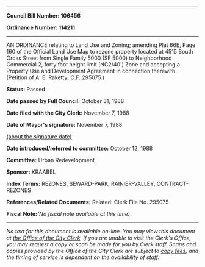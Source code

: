 

********

**Council Bill Number: 106456**
   
**Ordinance Number: 114211**
********

 AN ORDINANCE relating to Land Use and Zoning; amending Plat 66E, Page 160 of the Official Land Use Map to rezone property located at 4515 South Orcas Street from Single Family 5000 (SF 5000) to Neighborhood Commercial 2, forty foot height limit (NC2/40') Zone and accepting a Property Use and Development Agreement in connection therewith. (Petition of A. E. Raketty; C.F. 295075.)

**Status:** Passed
   
**Date passed by Full Council:** October 31, 1988
   
**Date filed with the City Clerk:** November 7, 1988
   
**Date of Mayor's signature:** November 7, 1988
   
[(about the signature date)](/~public/approvaldate.htm)
   
   
   
**Date introduced/referred to committee:** October 12, 1988
   
**Committee:** Urban Redevelopment
   
**Sponsor:** KRAABEL
   
   
**Index Terms:** REZONES, SEWARD-PARK, RAINIER-VALLEY, CONTRACT-REZONES

**References/Related Documents:** Related: Clerk File No. 295075

**Fiscal Note:**_(No fiscal note available at this time)_
********

_No text for this document is available on-line. You may view this document at [the Office of the City Clerk](http://www.seattle.gov/leg/clerk/contactUs.htm). If you are unable to visit the Clerk's Office, you may request a copy or scan be made for you by Clerk staff. Scans and copies provided by the Office of the City Clerk are subject to [copy fees](http://clerk.seattle.gov/~public/clerkfees.htm), and the timing of service is dependent on the availability of staff._

